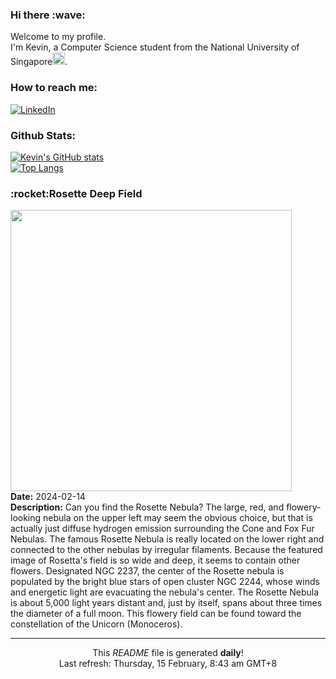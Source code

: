 <h3>Hi there :wave:</h3>

Welcome to my profile.   
I'm Kevin, a Computer Science student from the National University of Singapore<img src="https://img.icons8.com/color/96/000000/singapore-circular.png" width="20px"/>.</p>

<h3>How to reach me: </h3>
<a href="https://www.linkedin.com/in/kevin-foong/"><img alt="LinkedIn" src="https://img.shields.io/badge/linkedin-%230077B5.svg?&style=for-the-badge&logo=linkedin&logoColor=white" /></a> 

<h3>Github Stats: </h3> 

[![Kevin's GitHub stats](https://github-readme-stats.vercel.app/api?username=kevin9foong&theme=tokyonight)](https://github.com/anuraghazra/github-readme-stats) <br/>
[![Top Langs](https://github-readme-stats.vercel.app/api/top-langs/?username=kevin9foong&layout=compact&theme=tokyonight)](https://github.com/anuraghazra/github-readme-stats)

<h3>:rocket:Rosette Deep Field</h3> 
<img width="450" src="https:&#x2F;&#x2F;apod.nasa.gov&#x2F;apod&#x2F;image&#x2F;2402&#x2F;RosetteCone_Bernard_5398.jpg" /><br/>
<b>Date:</b> 2024-02-14<br/>
<b>Description:</b> Can you find the Rosette Nebula? The large, red, and flowery-looking nebula on the upper left may seem the obvious choice, but that is actually just diffuse hydrogen emission surrounding the Cone and Fox Fur Nebulas. The famous Rosette Nebula is really located on the lower right and connected to the other nebulas by irregular filaments.  Because the featured image of Rosetta&#39;s field is so wide and deep, it seems to contain other flowers.  Designated NGC 2237, the center of the Rosette nebula is populated by the bright blue stars of open cluster NGC 2244, whose winds and energetic light are evacuating the nebula&#39;s center.  The Rosette Nebula is about 5,000 light years distant and, just by itself, spans about three times the diameter of a full moon. This flowery field can be found toward the constellation of the Unicorn  (Monoceros).<br/>

------------
<p align="center">This <i>README</i> file is generated <b>daily</b>!</br>
Last refresh: Thursday, 15 February, 8:43 am GMT+8<br />